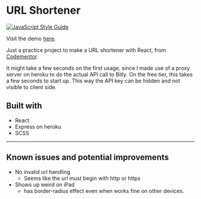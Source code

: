 # URL Shortener

[![JavaScript Style Guide](https://img.shields.io/badge/code_style-standard-brightgreen.svg)](https://standardjs.com)

Visit the demo [here](https://chawito.github.io/url-shortener/).

Just a practice project to make a URL shortener with React, from [Codementor](https://www.codementor.io/projects/web/link-shortener-website-brqjanf6zq).

It might take a few seconds on the first usage, since I made use of a proxy server on heroku to do the actual API call to Bitly.
On the free tier, this takes a few seconds to start up.
This way the API key can be hidden and not visible to client side.

## Built with
  - React
  - Express on heroku
  - SCSS

---

## Known issues and potential improvements
- No invalid url handling
  - Seems like the url must begin with http or https
- Shows up weird on iPad
  - has border-radius effect even when works fine on other devices.
